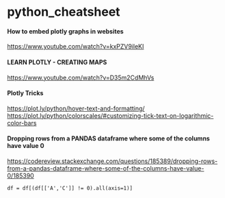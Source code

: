 # python_cheatsheet

#### How to embed plotly graphs in websites
https://www.youtube.com/watch?v=kxPZV9ileKI

#### LEARN PLOTLY - CREATING MAPS
https://www.youtube.com/watch?v=D35m2CdMhVs

#### Plotly Tricks
https://plot.ly/python/hover-text-and-formatting/
https://plot.ly/python/colorscales/#customizing-tick-text-on-logarithmic-color-bars

#### Dropping rows from a PANDAS dataframe where some of the columns have value 0
https://codereview.stackexchange.com/questions/185389/dropping-rows-from-a-pandas-dataframe-where-some-of-the-columns-have-value-0/185390
```
df = df[(df[['A','C']] != 0).all(axis=1)]
```

